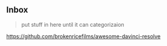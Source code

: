 ## Inbox

> put stuff in here until it can categorizaion

https://github.com/brokenricefilms/awesome-davinci-resolve
